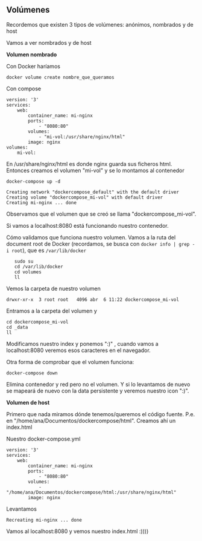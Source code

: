 Volúmenes
---------------

Recordemos que existen 3 tipos de volúmenes: anónimos, nombrados y de host

Vamos a ver nombrados y de host

**Volumen nombrado**

Con Docker haríamos

    docker volume create nombre_que_queramos
    
Con compose

    version: '3'
    services:
        web:
            container_name: mi-nginx
            ports:
                - "8080:80"
            volumes: 
                - "mi-vol:/usr/share/nginx/html"
            image: nginx
    volumes: 
        mi-vol: 
             
    
En /usr/share/nginx/html es donde nginx guarda sus ficheros html. Entonces creamos el 
volumen "mi-vol" y se lo montamos al contenedor

    docker-compose up -d
    
    Creating network "dockercompose_default" with the default driver
    Creating volume "dockercompose_mi-vol" with default driver
    Creating mi-nginx ... done

Observamos que el volumen que se creó se llama "dockercompose_mi-vol".
 
Si vamos a localhost:8080 está funcionando nuestro contenedor.

Cómo validamos que funciona nuestro volumen. Vamos a la ruta del document root de Docker 
(recordamos, se busca con `docker info | grep -i root`), que es `/var/lib/docker`
   
       sudo su
       cd /var/lib/docker
       cd volumes
       ll
       
Vemos la carpeta de nuestro volumen

    drwxr-xr-x  3 root root   4096 abr  6 11:22 dockercompose_mi-vol

Entramos a la carpeta del volumen y

    cd dockercompose_mi-vol
    cd _data
    ll

Modificamos nuestro index y ponemos ":)" , cuando vamos a localhost:8080 veremos esos 
caracteres en el navegador.


Otra forma de comprobar que el volumen funciona:

    docker-compose down
    
Elimina contenedor y red pero no el volumen. Y si lo levantamos de nuevo se mapeará de nuevo
con la data persistente y veremos nuestro icon ":)".



**Volumen de host**

Primero que nada miramos dónde tenemos/queremos el código fuente. P.e. en
 "/home/ana/Documentos/dockercompose/html". Creamos ahí un index.html

Nuestro docker-compose.yml

    version: '3'
    services:
        web:
            container_name: mi-nginx
            ports:
                - "8080:80"
            volumes: 
                - "/home/ana/Documentos/dockercompose/html:/usr/share/nginx/html"
            image: nginx
    
Levantamos

    Recreating mi-nginx ... done
    
Vamos al localhost:8080 y vemos nuestro index.html  :))))


     